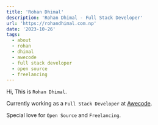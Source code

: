 ```yaml
---
title: 'Rohan Dhimal'
description: 'Rohan Dhimal - Full Stack Developer'
url: 'https://rohandhimal.com.np'
date: '2023-10-26'
tags:
  - about
  - rohan
  - dhimal
  - awecode
  - full stack developer
  - open source
  - freelancing
---
```


Hi, This is `Rohan Dhimal`.

Currently working as a `Full Stack Developer` at [Awecode](https://www.awecode.com/).

Special love for `Open Source` and `Freelancing`.
